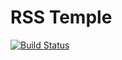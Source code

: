 # RSS Temple

[![Build Status](https://travis-ci.org/murrple-1/rss_temple.svg?branch=master)](https://travis-ci.org/murrple-1/rss_temple)

